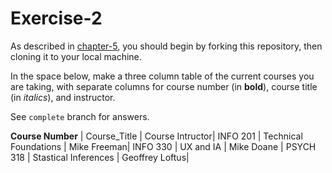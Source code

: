 # Exercise-2

As described in [chapter-5](https://info201-s17.github.io/book/introduction-to-git-and-github.html), you should begin by forking this repository, then cloning it to your local machine.

In the space below, make a three column table of the current courses you are taking, with separate columns for course number (in **bold**), course title (in _italics_), and instructor.

See `complete` branch for answers.

**Course Number** | Course_Title | Course Intructor|
INFO 201 | Technical Foundations | Mike Freeman|
INFO 330 | UX and IA | Mike Doane |
PSYCH 318 | Stastical Inferences | Geoffrey Loftus|
